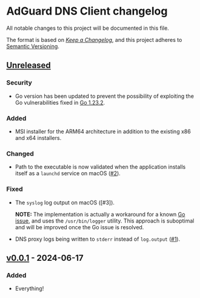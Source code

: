 # AdGuard DNS Client changelog

All notable changes to this project will be documented in this file.

The format is based on [*Keep a Changelog*](https://keepachangelog.com/en/1.0.0/), and this project adheres to [Semantic Versioning](https://semver.org/spec/v2.0.0.html).

## [Unreleased]

<!--
## [v0.0.2] - 2024-06-29 (APPROX.)

See also the [v0.0.2 GitHub milestone][ms-v0.0.2].

[ms-v0.0.2]: https://github.com/AdguardTeam/AdGuardDNSClient/milestone/1?closed=1

NOTE: Add new changes BELOW THIS COMMENT.
-->

### Security

- Go version has been updated to prevent the possibility of exploiting the Go vulnerabilities fixed in [Go 1.23.2][go-1.23.2].

### Added

- MSI installer for the ARM64 architecture in addition to the existing x86 and x64 installers.

### Changed

- Path to the executable is now validated when the application installs itself as a `launchd` service on macOS ([#2]).

### Fixed

- The `syslog` log output on macOS ([#3]).

  **NOTE:** The implementation is actually a workaround for a known [Go issue][go-59229], and uses the `/usr/bin/logger` utility. This approach is suboptimal and will be improved once the Go issue is resolved.
- DNS proxy logs being written to `stderr` instead of `log.output` ([#1]).

[#1]: https://github.com/AdguardTeam/AdGuardDNSClient/issues/1
[#2]: https://github.com/AdguardTeam/AdGuardDNSClient/issues/2

[go-1.23.2]: https://groups.google.com/g/golang-announce/c/NKEc8VT7Fz0
[go-59229]:  https://github.com/golang/go/issues/59229

<!--
NOTE: Add new changes ABOVE THIS COMMENT.
-->

## [v0.0.1] - 2024-06-17

### Added

- Everything!

<!--
[Unreleased]: https://github.com/AdguardTeam/AdGuardDNSClient/compare/v0.0.2...HEAD
[v0.0.2]:     https://github.com/AdguardTeam/AdGuardDNSClient/compare/v0.0.1...v0.0.2
-->

[Unreleased]: https://github.com/AdguardTeam/AdGuardDNSClient/compare/v0.0.1...HEAD
[v0.0.1]:     https://github.com/AdguardTeam/AdGuardDNSClient/compare/v0.0.0...v0.0.1
